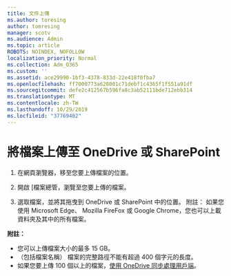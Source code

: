 ```yaml
---
title: 文件上傳
ms.author: toresing
author: tomresing
manager: scotv
ms.audience: Admin
ms.topic: article
ROBOTS: NOINDEX, NOFOLLOW
localization_priority: Normal
ms.collection: Adm_O365
ms.custom: ''
ms.assetid: ace29990-1bf3-4378-833d-22e418f0fba7
ms.openlocfilehash: ff7000773a628001c71debf1c4365f1f551a91df
ms.sourcegitcommit: defe2c412567b596fa8c3ab52111bde712ebb314
ms.translationtype: MT
ms.contentlocale: zh-TW
ms.lasthandoff: 10/29/2019
ms.locfileid: "37769402"
---
```

# <a name="upload-files-to-onedrive-or-sharepoint"></a>將檔案上傳至 OneDrive 或 SharePoint

1. 在網頁瀏覽器，移至您要上傳檔案的位置。
    
2. 開啟 [檔案總管，瀏覽至您要上傳的檔案。
    
3. 選取檔案，並將其拖曳到 OneDrive 或 SharePoint 中的位置。 附註： 如果您使用 Microsoft Edge、 Mozilla FireFox 或 Google Chrome，您也可以上載資料夾及其中的所有檔案。
    
**附註：**

- 您可以上傳檔案大小的最多 15 GB。 
- （包括檔案名稱） 檔案的完整路徑不能有超過 400 個字元的長度。 
- 如果您要上傳 100 個以上的檔案，[使用 OneDrive 同步處理用戶端](https://go.microsoft.com/fwlink/?linkid=866427)。 
  

